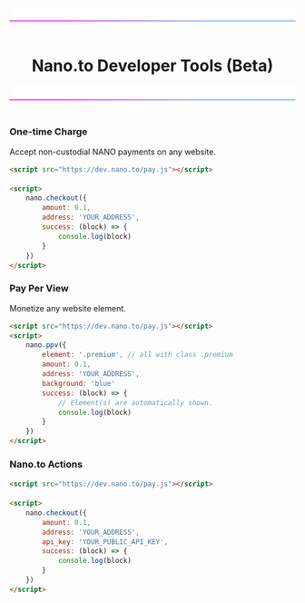 ![line](https://github.com/fwd/n2/raw/master/.github/line.png)

<h1 align="center">Nano.to Developer Tools (Beta)</h1>

![line](https://github.com/fwd/n2/raw/master/.github/line.png)

### One-time Charge

Accept non-custodial NANO payments on any website.

```html
<script src="https://dev.nano.to/pay.js"></script>

<script>
    nano.checkout({ 
        amount: 0.1,
        address: 'YOUR_ADDRESS', 
        success: (block) => {
        	console.log(block)
        }
    })
</script>
```



### Pay Per View

Monetize any website element. 

```html
<script src="https://dev.nano.to/pay.js"></script>
<script>
    nano.ppv({ 
        element: '.premium', // all with class .premium
        amount: 0.1,
        address: 'YOUR_ADDRESS', 
        background: 'blue' 
        success: (block) => {
        	// Element(s) are automatically shown.
        	console.log(block)
        }
    })
</script>
```






### Nano.to Actions

```html
<script src="https://dev.nano.to/pay.js"></script>

<script>
    nano.checkout({ 
        amount: 0.1,
        address: 'YOUR_ADDRESS', 
        api_key: 'YOUR_PUBLIC_API_KEY',
        success: (block) => {
        	console.log(block)
        }
    })
</script>
```
